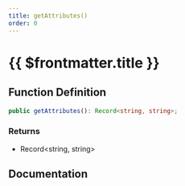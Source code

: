 ```yaml
---
title: getAttributes()
order: 0
---
```


# {{ $frontmatter.title }}

## Function Definition

```ts
public getAttributes(): Record<string, string>;
```

### Returns

* Record\<string, string\>

## Documentation

<!--@include: ./parts/getAttributes.md-->
